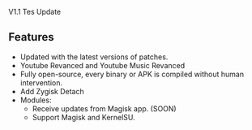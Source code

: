 V1.1 Tes Update

## Features
* Updated with the latest versions of patches.
* Youtube Revanced and Youtube Music Revanced
* Fully open-source, every binary or APK is compiled without human intervention.
* Add Zygisk Detach
* Modules:
  * Receive updates from Magisk app. (SOON)
  * Support Magisk and KernelSU.